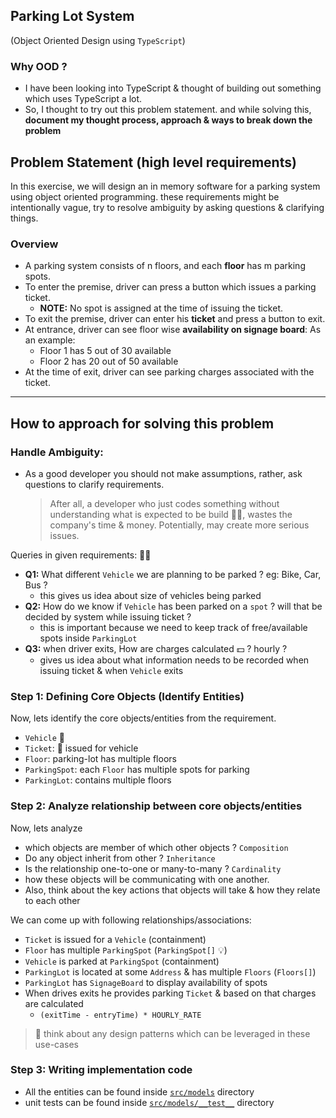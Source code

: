 ## Parking Lot System

(Object Oriented Design using `TypeScript`)

### Why OOD ?
- I have been looking into TypeScript & thought of building out something which uses TypeScript a lot.
- So, I thought to try out this problem statement. and while solving this, **document my thought process, approach & ways to break down the problem**

## Problem Statement (high level requirements)

In this exercise, we will design an in memory software for a parking system using object oriented programming.
these requirements might be intentionally vague, try to resolve ambiguity by asking questions & clarifying things.

### Overview

- A parking system consists of n floors, and each **floor** has m parking spots.
- To enter the premise, driver can press a button which issues a parking ticket.
  - **NOTE:** No spot is assigned at the time of issuing the ticket.
- To exit the premise, driver can enter his **ticket** and press a button to exit.
- At entrance, driver can see floor wise **availability on signage board**: As an example:
  - Floor 1 has 5 out of 30 available
  - Floor 2 has 20 out of 50 available
- At the time of exit, driver can see parking charges associated with the ticket.

---

## How to approach for solving this problem

### Handle Ambiguity:

- As a good developer you should not make assumptions, rather, ask questions to clarify requirements.
  > After all, a developer who just codes something without understanding what is expected to be build 🤷‍♂️, wastes the company's time & money. Potentially, may create more serious issues.

Queries in given requirements: 🤷‍♂️

- **Q1:** What different `Vehicle` we are planning to be parked ? eg: Bike, Car, Bus ?
  - this gives us idea about size of vehicles being parked
- **Q2:** How do we know if `Vehicle` has been parked on a `spot` ? will that be decided by system while issuing ticket ?
  - this is important because we need to keep track of free/available spots inside `ParkingLot`
- **Q3:** when driver exits, How are charges calculated 💵 ? hourly ?
  - gives us idea about what information needs to be recorded when issuing ticket & when `Vehicle` exits

### Step 1: Defining Core Objects (Identify Entities)

Now, lets identify the core objects/entities from the requirement.

- `Vehicle` 🛵
- `Ticket`: 🎫 issued for vehicle
- `Floor`: parking-lot has multiple floors
- `ParkingSpot`: each `Floor` has multiple spots for parking
- `ParkingLot`: contains multiple floors

### Step 2: Analyze relationship between core objects/entities

Now, lets analyze

- which objects are member of which other objects ? `Composition`
- Do any object inherit from other ? `Inheritance`
- Is the relationship one-to-one or many-to-many ? `Cardinality`
- how these objects will be communicating with one another.
- Also, think about the key actions that objects will take & how they relate to each other

We can come up with following relationships/associations:

- `Ticket` is issued for a `Vehicle` (containment)
- `Floor` has multiple `ParkingSpot` (`ParkingSpot[]` 💡)
- `Vehicle` is parked at `ParkingSpot` (containment)
- `ParkingLot` is located at some `Address` & has multiple `Floors` (`Floors[]`)
- `ParkingLot` has `SignageBoard` to display availability of spots
- When drives exits he provides parking `Ticket` & based on that charges are calculated
  - `(exitTime - entryTime) * HOURLY_RATE`

> 🧠 think about any design patterns which can be leveraged in these use-cases

### Step 3: Writing implementation code

- All the entities can be found inside [`src/models`](./src/models) directory
- unit tests can be found inside [`src/models/__test__`](./src/models/__test__) directory
